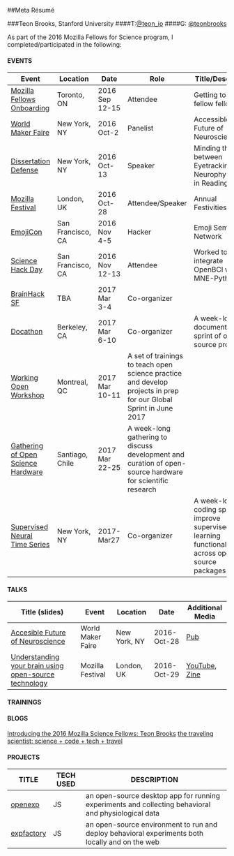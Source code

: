 ##Meta Résumé

###Teon Brooks, Stanford University
####T:[@teon_io](https://twitter.com/teon_io)
####G: [@teonbrooks](https://github.com/teonbrooks)

As part of the 2016 Mozilla Fellows for Science program, I completed/participated in the following:

#### EVENTS

Event | Location | Date | Role | Title/Descriptor
----- | -------- | ---- | ---- | ----------------
[Mozilla Fellows Onboarding](https://science.mozilla.org/blog/2016-fellows-onboarding-recap) | Toronto, ON  | 2016 Sep 12-15 | Attendee | Getting to know fellow fellows ;)
[World Maker Faire](http://makerfaire.com/maker/entry/58916/) | New York, NY  | 2016 Oct-2 | Panelist | Accessible Future of Neuroscience
[Dissertation Defense](https://twitter.com/hashtag/teondefends) | New York, NY | 2016 Oct-13 | Speaker | Minding the Gap between Eyetracking and Neurophysiology in Reading
[Mozilla Festival](http://mozillafestival.org) | London, UK | 2016 Oct-28 | Attendee/Speaker | Annual Festivities
[EmojiCon](http://2016.emojicon.co) | San Francisco, CA | 2016 Nov 4-5 | Hacker | Emoji Semantic Network
[Science Hack Day](http://sf.sciencehackday.org) | San Francisco, CA | 2016 Nov 12-13 | Attendee | Worked to integrate OpenBCI with MNE-Python
[BrainHack SF](http://brainhack.org/) | TBA | 2017 Mar 3-4 | Co-organizer |
[Docathon](https://bids.github.io/docathon/) | Berkeley, CA | 2017 Mar 6-10 | Co-organizer | A week-long documentation sprint of open-source projects
[Working Open Workshop](http://mozillascience.github.io/working-open-workshop/) | Montreal, QC | 2017 Mar 10-11 | A set of trainings to teach open science practice and develop projects in prep for our Global Sprint in June 2017
[Gathering of Open Science Hardware](http://openhardware.science/) | Santiago, Chile | 2017 Mar 22-25 | A week-long gathering to discuss development and curation of open-source hardware for scientific research
[Supervised Neural Time Series](https://kingjr.github.io/supervised_time_series/) | New York, NY | 2017-Mar27 | Co-organizer | A week-long coding sprint to improve supervised learning functionality across open-source packages



#### TALKS
Title (slides) | Event | Location | Date | Additional Media
-------------- | ----- | -------- | ---- | ----------------
[Accesible Future of Neuroscience](https://github.com/teonbrooks/fellows-class-2016/blob/master/teon/slides/16_oct_02_maker_faire.pdf) | World Maker Faire | New York, NY | 2016-Oct-28 | [Pub](http://makerfaire.com/maker/entry/58916/)
[Understanding your brain using open-source technology](https://github.com/teonbrooks/fellows-class-2016/blob/master/teon/slides/16_oct_29_mozfest_lightning_talk.pdf) | Mozilla Festival | London, UK | 2016-Oct-29 | [YouTube](https://youtu.be/_NH63TeOE9c), [Zine](https://github.com/teonbrooks/fellows-class-2016/blob/master/teon/zine/teon_zine.pdf)

#### TRAININGS

#### BLOGS
[Introducing the 2016 Mozilla Science Fellows: Teon Brooks](https://science.mozilla.org/blog/intro-to-teon)
[the traveling scientist: science + code + tech + travel](https://teonbrooks.wordpress.com/)

#### PROJECTS
TITLE | TECH USED | DESCRIPTION
----- | --------- | ------------
[openexp](https://github.com/openexp/openexp) | JS | an open-source desktop app for running experiments and collecting behavioral and physiological data
[expfactory](http://expfactory.org/) | JS | an open-source environment to run and deploy behavioral experiments both locally and on the web
